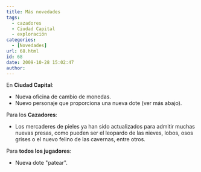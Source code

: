 ```yaml
---
title: Más novedades
tags:
  - cazadores
  - Ciudad Capital
  - exploración
categories:
  - [Novedades]
url: 68.html
id: 68
date: 2009-10-28 15:02:47
author:
---
```


En **Ciudad Capital**:

*   Nueva oficina de cambio de monedas.
*   Nuevo personaje que proporciona una nueva dote (ver más abajo).

Para los **Cazadores**:

*   Los mercaderes de pieles ya han sido actualizados para admitir muchas nuevas presas, como pueden ser el leopardo de las nieves, lobos, osos grises o el nuevo felino de las cavernas, entre otros.

Para **todos los jugadores**:

*   Nueva dote "patear".